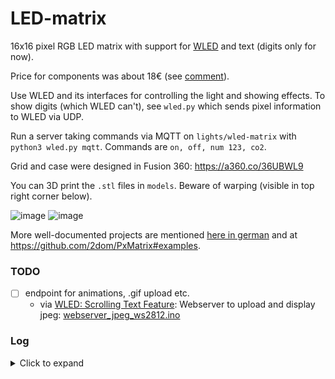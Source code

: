 # LED-matrix

16x16 pixel RGB LED matrix with support for [WLED](https://github.com/Aircoookie/WLED) and text (digits only for now).

Price for components was about 18€ (see [comment](https://www.mydealz.de/deals/divoom-pixoo-pixelart-display-16x16-nft-foto-frame-inkl-akku-1954933#comment-35482339)).

Use WLED and its interfaces for controlling the light and showing effects.
To show digits (which WLED can't), see `wled.py` which sends pixel information to WLED via UDP.

Run a server taking commands via MQTT on `lights/wled-matrix` with `python3 wled.py mqtt`.
Commands are `on, off, num 123, co2`.

Grid and case were designed in Fusion 360: https://a360.co/36UBWL9

You can 3D print the `.stl` files in `models`.
Beware of warping (visible in top right corner below).

![image](https://user-images.githubusercontent.com/493741/156219889-854490f8-e715-45d4-9400-5dd8a94ac959.png)
![image](https://user-images.githubusercontent.com/493741/156219938-665f8553-356a-4c82-9fce-6b1e8f622a15.png)

More well-documented projects are mentioned [here in german](https://www.mydealz.de/comments/permalink/36838747) and at https://github.com/2dom/PxMatrix#examples.

### TODO
- [ ] endpoint for animations, .gif upload etc.
  - via [WLED: Scrolling Text Feature](https://github.com/Aircoookie/WLED/issues/1207#issuecomment-1193900656):
    Webserver to upload and display jpeg: [webserver_jpeg_ws2812.ino](https://github.com/datasith/Ai_Demos_ESP8266/blob/master/webserver_jpeg_ws2812/webserver_jpeg_ws2812.ino)

### Log
<details>
  <summary>Click to expand</summary>

01.03.22 Created this repo and [extracted commits](https://www.pixelite.co.nz/article/extracting-file-folder-from-git-repository-with-full-git-history/) from [smart-home](https://github.com/vogler/smart-home/search?q=wled&type=commits):
```console
$ cd smart-home
$ git log --pretty=email --patch-with-stat --reverse --full-index --binary -- audio-reactive-led-strip wled.py > ../patch
$ cd ../LED-matrix
$ git am < ../patch
```
</details>
